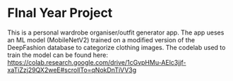 # FInal Year Project
This is a personal wardrobe organiser/outfit generator app. The app ueses an ML model (MobileNetV2) trained on a modified version of the DeepFashion database to categorize clothing images. The codelab used to train the model can be found here: https://colab.research.google.com/drive/1cGvpHMu-AElc3jjf-xaTiZzj29QX2weE#scrollTo=qNokDnTiVV3g
